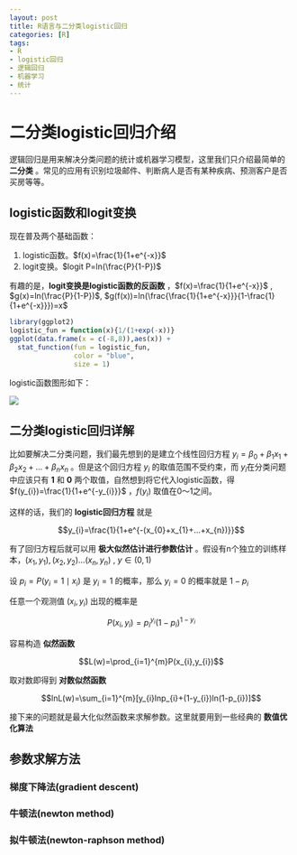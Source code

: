 ```yaml
---
layout: post
title: R语言与二分类logistic回归
categories: [R]
tags:
- R
- logistic回归
- 逻辑回归
- 机器学习
- 统计
---
```


# 二分类logistic回归介绍

逻辑回归是用来解决分类问题的统计或机器学习模型，这里我们只介绍最简单的 **二分类** 。常见的应用有识别垃圾邮件、判断病人是否有某种疾病、预测客户是否买房等等。

## logistic函数和logit变换

现在普及两个基础函数：

1. logistic函数。$f(x)=\frac{1}{1+e^{-x}}$
2. logit变换。$logit P=ln(\frac{P}{1-P})$

有趣的是，**logit变换是logistic函数的反函数** ，$f(x)=\frac{1}{1+e^{-x}}$ , $g(x)=ln(\frac{P}{1-P})$, $g(f(x))=ln(\frac{\frac{1}{1+e^{-x}}}{1-\frac{1}{1+e^{-x}}})=x$

```r
library(ggplot2)
logistic_fun = function(x){1/(1+exp(-x))}
ggplot(data.frame(x = c(-8,8)),aes(x)) +
  stat_function(fun = logistic_fun,
                color = "blue",
                size = 1)
```

logistic函数图形如下：

![](https://raw.githubusercontent.com/lixinyao/lixinyao.github.io/master/pictures/2016/logistic_fun.png)

## 二分类logistic回归详解

比如要解决二分类问题，我们最先想到的是建立个线性回归方程 $y_{i}=\beta_{0}+\beta_{1}x_{1}+\beta_{2}x_{2}+...+\beta_{n}x_{n}$ 。但是这个回归方程 $y_{i}$ 的取值范围不受约束，而 $y_{i}$在分类问题中应该只有 **1** 和 **0** 两个取值，自然想到将它代入logistic函数，得 $f(y_{i})=\frac{1}{1+e^{-y_{i}}}$ ，$f(y_{i})$ 取值在0～1之间。

这样的话，我们的 **logistic回归方程** 就是

$$y_{i}=\frac{1}{1+e^{-(x_{0}+x_{1}+...+x_{n})}}$$

有了回归方程后就可以用 **极大似然估计进行参数估计** 。假设有n个独立的训练样本，$(x_{1},y_{1}),(x_{2},y_{2})...(x_{n},y_{n})$ , $y\in (0,1)$

设 $p_{i}=P(y_{i}=1\mid x_{i})$ 是 $y_{i}=1$ 的概率，那么 $y_{i}=0$ 的概率就是 $1-p_{i}$

任意一个观测值 $(x_{i},y_{i})$ 出现的概率是

$$P(x_{i},y_{i})=p_{i}^{y_{i}}(1-p_{i})^{1-y_{i}}$$

容易构造 **似然函数**

$$L(w)=\prod_{i=1}^{m}P(x_{i},y_{i})$$

取对数即得到 **对数似然函数**

$$lnL(w)=\sum_{i=1}^{m}[y_{i}lnp_{i}+(1-y_{i})ln(1-p_{i})]$$

接下来的问题就是最大化似然函数来求解参数。这里就要用到一些经典的 **数值优化算法**

## 参数求解方法

### 梯度下降法(gradient descent)

### 牛顿法(newton method)

### 拟牛顿法(newton-raphson method)
